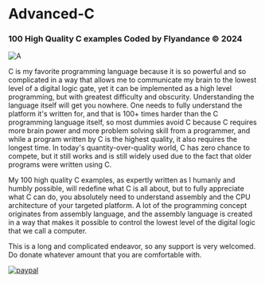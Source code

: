 # Advanced-C
### 100 High Quality C examples Coded by Flyandance © 2024

![A](https://github.com/flyandancexo/Advanced-C/assets/66555404/259a74f6-3b1f-4f96-aa03-7fa137fab3f3)

C is my favorite programming language because it is so powerful and so complicated in a way that allows me to communicate my brain to the lowest level of a digital logic gate, yet it can be implemented as a high level programming, but with greatest difficulty and obscurity. Understanding the language itself will get you nowhere. One needs to fully understand the platform it's written for, and that is 100+ times harder than the C programming language itself, so most dummies avoid C because C requires more brain power and more problem solving skill from a programmer, and while a program written by C is the highest quality, it also requires the longest time. In today's quantity-over-quality world, C has zero chance to compete, but it still works and is still widely used due to the fact that older programs were written using C.  

My 100 high quality C examples, as expertly written as I humanly and humbly possible, will redefine what C is all about, but to fully appreciate what C can do, you absolutely need to understand assembly and the CPU architecture of your targeted platform. A lot of the programming concept originates from assembly language, and the assembly language is created in a way that makes it possible to control the lowest level of the digital logic that we call a computer. 

This is a long and complicated endeavor, so any support is very welcomed. Do donate whatever amount that you are comfortable with. 

[![paypal](https://www.paypalobjects.com/en_US/i/btn/btn_donateCC_LG.gif)](https://paypal.me/flyandance?country.x=US&locale.x=en_US)
